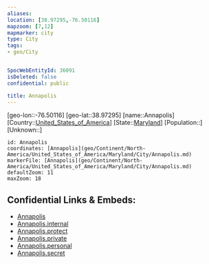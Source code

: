 ```yaml
---
aliases: 
location: [38.97295,-76.50116]
mapzoom: [7,12] 
mapmarker: city 
type: City
tags:
- geo/City


SpocWebEntityId: 36091
isDeleted: false
confidential: public

title: Annapolis
---
```

[geo-lon::-76.50116]
[geo-lat::38.97295]
[name::Annapolis]
[Country::[United_States_of_America](geo/Continent/North-America/United_States_of_America.md)]
[State::[Maryland](geo/Continent/North-America/United_States_of_America/Maryland.md)]
[Population::]
[Unknown::]


```leaflet
id: Annapolis
coordinates: [Annapolis](geo/Continent/North-America/United_States_of_America/Maryland/City/Annapolis.md)
markerFile: [Annapolis](geo/Continent/North-America/United_States_of_America/Maryland/City/Annapolis.md)
defaultZoom: 11 
maxZoom: 18
```


## Confidential Links & Embeds: 
- [Annapolis](../../../../../../../_public/geo/Continent/North-America/United_States_of_America/Maryland/City/Annapolis.md) 
- [Annapolis.internal](../../../../../../../_internal/geo/Continent/North-America/United_States_of_America/Maryland/City/Annapolis.internal.md) 
- [Annapolis.protect](../../../../../../../_protect/geo/Continent/North-America/United_States_of_America/Maryland/City/Annapolis.protect.md) 
- [Annapolis.private](../../../../../../../_private/geo/Continent/North-America/United_States_of_America/Maryland/City/Annapolis.private.md) 
- [Annapolis.personal](../../../../../../../_personal/geo/Continent/North-America/United_States_of_America/Maryland/City/Annapolis.personal.md) 
- [Annapolis.secret](../../../../../../../_secret/geo/Continent/North-America/United_States_of_America/Maryland/City/Annapolis.secret.md) 
